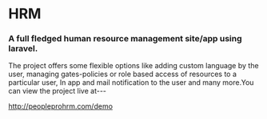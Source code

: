 # HRM
### A full fledged human resource management site/app using laravel.
The project offers some flexible options like adding custom language by the user, managing gates-policies or role based access of resources to a particular user, In app and mail notification to the user and many more.You can view the project live at---

http://peopleprohrm.com/demo
